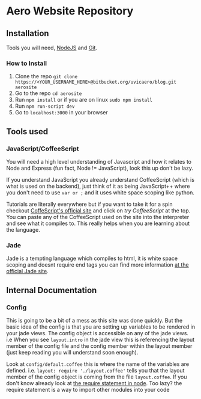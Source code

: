# Aero Website Repository

## Installation
Tools you will need, [NodeJS](https://nodejs.org/en/) and [Git](https://git-scm.com/downloads). 

### How to Install

1. Clone the repo ``` git clone https://<YOUR_USERNAME_HERE>@bitbucket.org/uvicaero/blog.git aerosite ```
2. Go to the repo ``` cd aerosite ```
3. Run ``` npm install ``` or if you are on linux ``` sudo npm install ```
3. Run ``` npm run-script dev ```
4. Go to ``` localhost:3000 ``` in your browser

## Tools used

### JavaScript/CoffeeScript
You will need a high level understanding of Javascript and how it relates to Node and Express (fun fact, Node != JavaScript), look this up don't be lazy.

If you understand JavaScript you already understand CoffeeScript (which is what is used on the backend), just think of it as being JavaScript++ where you don't need to use ``` var or ; ``` and it uses white space scoping like python. 

Tutorials are literally everywhere but if you want to take it for a spin checkout [CoffeScript's official site](http://coffeescript.org/) and click on *try CoffeeScript* at the top. You can paste any of the CoffeeScript used on the site into the interpreter and see what it compiles to. This really helps when you are learning about the language.

### Jade
Jade is a tempting language which compiles to html, it is white space scoping and doesnt require end tags you can find more information [at the official Jade site](http://jade-lang.com/). 

## Internal Documentation
### Config
This is going to be a bit of a mess as this site was done quickly. But the basic idea of the config is that you are setting up variables to be rendered in your jade views. The config object is accessible on any of the jade views. i.e When you see ``` layout.intro ``` in the jade view this is referencing the layout member of the config file and the config member within the layout member (just keep reading you will understand soon enough).

Look at ``` config/default.coffee ``` this is where the name of the variables are defined. i.e. ``` layout: require './layout.coffee' ``` tells you that the layout member of the config object is coming from the file ``` layout.coffee ```. If you don't know already look at [the require statement in node](https://gist.github.com/branneman/8048520). Too lazy? the require statement is a way to import other modules into your code